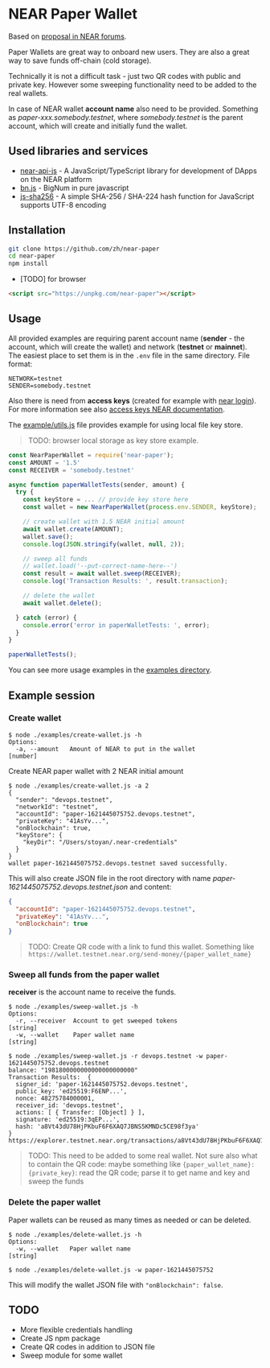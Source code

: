 # NEAR Paper Wallet

Based on [proposal in NEAR forums](https://gov.near.org/t/1843).

Paper Wallets are great way to onboard new users.
They are also a great way to save funds off-chain (cold storage).

Technically it is not a difficult task - just two QR codes with public and private key. However some sweeping functionality need to be added to the real wallets.

In case of NEAR wallet **account name** also need to be provided. Something as *paper-xxx.somebody.testnet*, where *somebody.testnet* is the parent account, which will create and initially fund the wallet.

## Used libraries and services

- [near-api-js](https://github.com/near/near-api-js) - A JavaScript/TypeScript library for development of DApps on the NEAR platform
- [bn.js](https://github.com/indutny/bn.js/) - BigNum in pure javascript
- [js-sha256](https://github.com/emn178/js-sha256) - A simple SHA-256 / SHA-224 hash function for JavaScript supports UTF-8 encoding

## Installation

```sh
git clone https://github.com/zh/near-paper
cd near-paper
npm install
```

* [TODO] for browser

```html
<script src="https://unpkg.com/near-paper"></script>
```

## Usage

All provided examples are requiring parent account name (**sender** - the account, which will create the wallet) and network (**testnet** or **mainnet**). The easiest place to set them is in the `.env` file in the same directory. File format:

```
NETWORK=testnet
SENDER=somebody.testnet
```

Also there is need from **access keys** (created for example with [near login](https://github.com/near/near-cli#near-login)). For more information see also [access keys NEAR documentation](https://github.com/near/near-cli#near-login).

The [example/utils.js](examples/utils.js) file provides example for using local file key store.
> TODO: browser local storage as key store example.

```js
const NearPaperWallet = require('near-paper');
const AMOUNT = '1.5'
const RECEIVER = 'somebody.testnet'

async function paperWalletTests(sender, amount) {
  try {
    const keyStore = ... // provide key store here
    const wallet = new NearPaperWallet(process.env.SENDER, keyStore);

    // create wallet with 1.5 NEAR initial amount
    await wallet.create(AMOUNT);
    wallet.save();
    console.log(JSON.stringify(wallet, null, 2));

    // sweep all funds
    // wallet.load('--put-correct-name-here--')
    const result = await wallet.sweep(RECEIVER);
    console.log('Transaction Results: ', result.transaction);

    // delete the wallet
    await wallet.delete();

  } catch (error) {
    console.error('error in paperWalletTests: ', error);
  }
}

paperWalletTests();
```

You can see more usage examples in the [examples directory](examples/).

## Example session

### Create wallet

```
$ node ./examples/create-wallet.js -h
Options:
  -a, --amount   Amount of NEAR to put in the wallet                    [number]
```

Create NEAR paper wallet with 2 NEAR initial amount

```
$ node ./examples/create-wallet.js -a 2
{
  "sender": "devops.testnet",
  "networkId": "testnet",
  "accountId": "paper-1621445075752.devops.testnet",
  "privateKey": "41AsYv...",
  "onBlockchain": true,
  "keyStore": {
    "keyDir": "/Users/stoyan/.near-credentials"
  }
}
wallet paper-1621445075752.devops.testnet saved successfully.
```

This will also create JSON file in the root directory with name *paper-1621445075752.devops.testnet.json* and content:

```json
{
  "accountId": "paper-1621445075752.devops.testnet",
  "privateKey": "41AsYv...",
  "onBlockchain": true
}
```

> TODO: Create QR code with a link to fund this wallet. Something like `https://wallet.testnet.near.org/send-money/{paper_wallet_name}`

### Sweep all funds from the paper wallet

**receiver** is the account name to receive the funds.

```
$ node ./examples/sweep-wallet.js -h
Options:
  -r, --receiver  Account to get sweeped tokens                         [string]
  -w, --wallet    Paper wallet name                                     [string]
```

```
$ node ./examples/sweep-wallet.js -r devops.testnet -w paper-1621445075752.devops.testnet
balance: "1981800000000000000000000"
Transaction Results:  {
  signer_id: 'paper-1621445075752.devops.testnet',
  public_key: 'ed25519:F6ENP...',
  nonce: 48275784000001,
  receiver_id: 'devops.testnet',
  actions: [ { Transfer: [Object] } ],
  signature: 'ed25519:3qEP...',
  hash: 'a8Vt43dU78HjPKbuF6F6XAQ7JBNS5KMNDc5CE98f3ya'
}
https://explorer.testnet.near.org/transactions/a8Vt43dU78HjPKbuF6F6XAQ7JBNS5KMNDc5CE98f3ya
```

> TODO: This need to be added to some real wallet. Not sure also what to contain the QR code: maybe something like `{paper_wallet_name}:{private_key}`: read the QR code; parse it to get name and key and sweep the funds

### Delete the paper wallet

Paper wallets can be reused as many times as needed or can be deleted.

```
$ node ./examples/delete-wallet.js -h
Options:
  -w, --wallet   Paper wallet name                                      [string]
```

```
$ node ./examples/delete-wallet.js -w paper-1621445075752
```

This will modify the wallet JSON file with `"onBlockchain": false`.

## TODO

* More flexible credentials handling
* Create JS npm package
* Create QR codes in addition to JSON file
* Sweep module for some wallet
